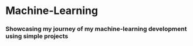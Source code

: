 # Machine-Learning

### Showcasing my journey of my machine-learning development using simple projects 
